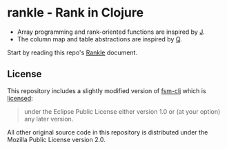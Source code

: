 # rankle - Rank in Clojure

* Array programming and rank-oriented functions are inspired by [J](http://www.jsoftware.com/).
* The column map and table abstractions are inspired by [Q](http://code.kx.com/q/).

Start by reading this repo's [Rankle](Rankle.ipynb) document.

## License

This repository includes a slightly modified version of [fsm-clj](https://github.com/fbeline/fsm-clj) which is [licensed](https://github.com/fbeline/fsm-clj/blob/master/LICENSE):

> under the Eclipse Public License either version 1.0 or (at your option) any later version.

All other original source code in this repository is distributed under the Mozilla Public License version 2.0.
